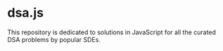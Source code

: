 # dsa.js
This repository is dedicated to solutions in JavaScript for all the curated DSA problems by popular SDEs.
